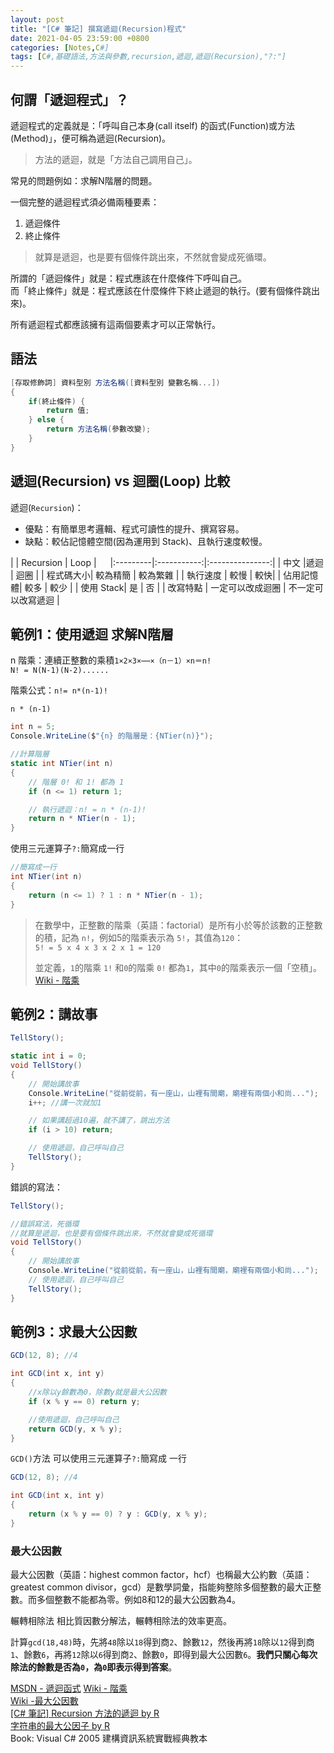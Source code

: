 ```yaml
---
layout: post
title: "[C# 筆記] 撰寫遞迴(Recursion)程式"
date: 2021-04-05 23:59:00 +0800
categories: [Notes,C#]
tags: [C#,基礎語法,方法與參數,recursion,遞迴,遞迴(Recursion),"?:"]
---
```



## 何謂「遞迴程式」？      

遞迴程式的定義就是：「呼叫自己本身(call itself) 的函式(Function)或方法(Method)」，便可稱為遞迴(Recursion)。

> 方法的遞迴，就是「方法自己調用自己」。

常見的問題例如：求解N階層的問題。       

一個完整的遞迴程式須必備兩種要素：      
1. 遞迴條件 
2. 終止條件 

> 就算是遞迴，也是要有個條件跳出來，不然就會變成死循環。

所謂的「遞迴條件」就是：程式應該在什麼條件下呼叫自己。      
而「終止條件」就是：程式應該在什麼條件下終止遞迴的執行。(要有個條件跳出來)。        

所有遞迴程式都應該擁有這兩個要素才可以正常執行。        

## 語法

```c#
[存取修飾詞] 資料型別 方法名稱([資料型別 變數名稱...])
{
    if(終止條件) {
        return 值;
    } else {
        return 方法名稱(參數改變);
    }
}
```


## 遞迴(Recursion) vs 迴圈(Loop) 比較

遞迴(`Recursion`)：     
- 優點：有簡單思考邏輯、程式可讀性的提升、撰寫容易。    
- 缺點：較佔記憶體空間(因為運用到 Stack)、且執行速度較慢。  


|          |   Recursion  | Loop    | 　
|:---------|:-----------:|:---------------:|
| 中文       |遞迴       | 迴圈       |
| 程式碼大小| 較為精簡      | 較為繁雜 |
| 執行速度  | 較慢      | 較快|
| 佔用記憶體| 較多      | 較少 |
| 使用 Stack| 是        | 否 |
| 改寫特點  | 一定可以改成迴圈 | 不一定可以改寫遞迴 |



## 範例1：使用遞迴 求解N階層

n 階乘：連續正整數的乘積`1×2×3×⋯⋯×（n－1）×n＝n!`       
`N! = N(N-1)(N-2)......`   

階乘公式：`n!= n*(n-1)!`  

`n * (n-1)`


```c#
int n = 5;
Console.WriteLine($"{n} 的階層是：{NTier(n)}");

//計算階層
static int NTier(int n)
{
    // 階層 0! 和 1! 都為 1
    if (n <= 1) return 1;

    // 執行遞迴：n! = n * (n-1)!
    return n * NTier(n - 1);
}
```

使用三元運算子`?:`簡寫成一行

```c#
//簡寫成一行
int NTier(int n) 
{
    return (n <= 1) ? 1 : n * NTier(n - 1);
}
```

> 在數學中，正整數的階乘（英語：factorial）是所有小於等於該數的正整數的積，記為 `n!`，例如5的階乘表示為 `5!`，其值為`120`：      
> `5! = 5 x 4 x 3 x 2 x 1 = 120`        
>
> 並定義，`1`的階乘 `1!` 和`0`的階乘 `0!` 都為`1`，其中`0`的階乘表示一個「空積」。      
> [Wiki - 階乘 ](https://zh.wikipedia.org/zh-tw/階乘) 


## 範例2：講故事

```c#
TellStory();

static int i = 0;
void TellStory()
{
    // 開始講故事
    Console.WriteLine("從前從前，有一座山，山裡有間廟，廟裡有兩個小和尚...");
    i++; //講一次就加1

    // 如果講超過10遍，就不講了，跳出方法
    if (i > 10) return;

    // 使用遞迴，自己呼叫自己
    TellStory();
}
```

錯誤的寫法：

```c#
TellStory();

//錯誤寫法，死循環
//就算是遞迴，也是要有個條件跳出來，不然就會變成死循環
void TellStory() 
{
    // 開始講故事
    Console.WriteLine("從前從前，有一座山，山裡有間廟，廟裡有兩個小和尚...");
    // 使用遞迴，自己呼叫自己
    TellStory();
}
```

## 範例3：求最大公因數

```c#
GCD(12, 8); //4

int GCD(int x, int y)
{
    //x除以y餘數為0，除數y就是最大公因數
    if (x % y == 0) return y;

    //使用遞迴，自己呼叫自己
    return GCD(y, x % y);
}
```

`GCD()`方法 可以使用三元運算子`?:`簡寫成 一行

```c#
GCD(12, 8); //4

int GCD(int x, int y)
{
    return (x % y == 0) ? y : GCD(y, x % y);
}
```

### 最大公因數

最大公因數（英語：highest common factor，hcf）也稱最大公約數（英語：greatest common divisor，gcd）是數學詞彙，指能夠整除多個整數的最大正整數。而多個整數不能都為零。例如8和12的最大公因數為4。      

輾轉相除法 相比質因數分解法，輾轉相除法的效率更高。     

計算`gcd(18,48)`時，先將`48`除以`18`得到商`2`、餘數`12`，然後再將`18`除以`12`得到商`1`、餘數`6`，再將`12`除以`6`得到商`2`、餘數`0`，即得到最大公因數`6`。**我們只關心每次除法的餘數是否為`0`，為`0`即表示得到答案**。       



[MSDN - 遞迴函式](https://learn.microsoft.com/zh-hk/cpp/c-language/recursive-functions?view=msvc-170) 
[Wiki - 階乘 ](https://zh.wikipedia.org/zh-tw/階乘)     
[Wiki -最大公因數](https://zh.wikipedia.org/zh-tw/最大公因數)       
[[C# 筆記] Recursion 方法的遞迴  by R](https://riivalin.github.io/posts/2011/01/recursion/)   
[字符串的最大公因子 by R](https://riivalin.github.io/posts/2000/01/leetcode-1071/)      
Book: Visual C# 2005 建構資訊系統實戰經典教本    
